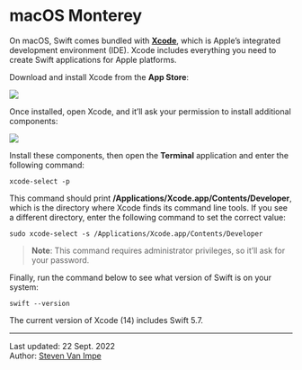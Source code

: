 # macOS Monterey

On macOS, Swift comes bundled with [**Xcode**](../../editors/xcode/README.md), which is Apple’s integrated development environment (IDE). Xcode includes everything you need to create Swift applications for Apple platforms.

Download and install Xcode from the **App Store**:

![](xcode-app-store.png)

Once installed, open Xcode, and it’ll ask your permission to install additional components:

![](xcode-additional-components.png)

Install these components, then open the **Terminal** application and enter the following command:

```
xcode-select -p
```

This command should print **/Applications/Xcode.app/Contents/Developer**, which is the directory where Xcode finds its command line tools. If you see a different directory, enter the following command to set the correct value:

```
sudo xcode-select -s /Applications/Xcode.app/Contents/Developer
```

> **Note**: This command requires administrator privileges, so it’ll ask for your password.

Finally, run the command below to see what version of Swift is on your system: 

```
swift --version
```

The current version of Xcode (14) includes Swift 5.7.

---

Last updated: 22 Sept. 2022 \
Author: [Steven Van Impe](https://github.com/svanimpe)
